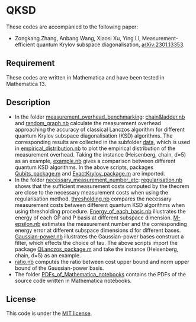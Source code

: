 # QKSD
These codes are accompanied to the following paper:

  * Zongkang Zhang, Anbang Wang, Xiaosi Xu, Ying Li, Measurement-efficient quantum Krylov subspace diagonalisation, [arXiv:2301.13353](https://arxiv.org/abs/2301.13353).

## Requirement
These codes are written in Mathematica and have been tested in Mathematica 13. 

## Description
  * In the folder [measurement_overhead_benchmarking](https://github.com/ZongkangZhang/QKSD/tree/main/measurement_overhead_benchmarking): [chain&ladder.nb](https://github.com/ZongkangZhang/QKSD/blob/main/measurement_overhead_benchmarking/chain%26ladder.nb) and [random_graph.nb](https://github.com/ZongkangZhang/QKSD/blob/main/measurement_overhead_benchmarking/random_graph.nb) calculate the measurement overhead approaching the accuracy of classical Lanczos algorithm for different quantum Krylov subspace diagonalisation (KSD) algorithms. The corresponding results are collected in the subfolder [data](https://github.com/ZongkangZhang/QKSD/tree/main/measurement_overhead_benchmarking/data), which is used in [empirical_distribution.nb](https://github.com/ZongkangZhang/QKSD/blob/main/measurement_overhead_benchmarking/empirical_distribution.nb) to plot the empirical distribution of the measurement overhead. Taking the instance (Heisenberg, chain, d=5) as an example, [example.nb](https://github.com/ZongkangZhang/QKSD/blob/main/measurement_overhead_benchmarking/example.nb) gives a comparison between different quantum KSD algorithms. In the above scripts, packages [Qubits_package.m](https://github.com/ZongkangZhang/QKSD/blob/main/measurement_overhead_benchmarking/Qubits_package.m) and [ExactKrylov_package.m](https://github.com/ZongkangZhang/QKSD/blob/main/measurement_overhead_benchmarking/ExactKrylov_package.m) are imported.
  * In the folder [necessary_measurement_number_etc](https://github.com/ZongkangZhang/QKSD/tree/main/necessary_measurement_number_etc): [regularisation.nb](https://github.com/ZongkangZhang/QKSD/blob/main/necessary_measurement_number_etc/regularisation.nb) shows that the sufficient measurement costs computed by the theorem are close to the necessary measurement costs when using the regularisation method. [thresholding.nb](https://github.com/ZongkangZhang/QKSD/blob/main/necessary_measurement_number_etc/thresholding.nb) compares the necessary measurement costs between different quantum KSD algorithms when using thresholding procedure. [Energy_of_each_basis.nb](https://github.com/ZongkangZhang/QKSD/blob/main/necessary_measurement_number_etc/Energy_of_each_basis.nb) illustrates the energy of each GP and P basis at different subspace dimension. [M-epsilon.nb](https://github.com/ZongkangZhang/QKSD/blob/main/necessary_measurement_number_etc/M-epsilon.nb) estimates the measurement number and the corresponding energy error at different subspace dimensions d for different bases. [Gaussian-power.nb](https://github.com/ZongkangZhang/QKSD/blob/main/necessary_measurement_number_etc/Gaussian-power.nb) illustrates the Gaussian-power bases construct a filter, which effects the choice of tau. The above scripts import the package [QLanczos_package.m](https://github.com/ZongkangZhang/QKSD/blob/main/necessary_measurement_number_etc/QLanczos_package.m) and take the instance (Heisenberg, chain, d=5) as an example.
  * [ratio.nb](https://github.com/ZongkangZhang/QKSD/blob/main/ratio.nb) computes the ratio between cost upper bound and norm upper bound of the Gaussian-power basis.
  * The folder [PDFs_of_Mathematica_notebooks](https://github.com/ZongkangZhang/QKSD/tree/main/PDFs_of_Mathematica_notebooks) contains the PDFs of the source code written in Mathematica notebooks.

## License
This code is under the [MIT license](https://opensource.org/licenses/MIT).
